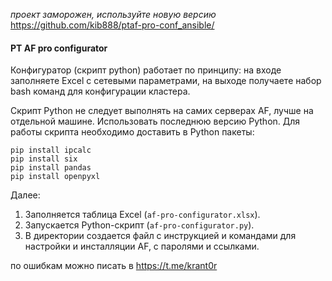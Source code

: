 *проект заморожен, используйте новую версию* https://github.com/kib888/ptaf-pro-conf_ansible/


#### PT AF pro configurator

Конфигуратор (скрипт python) работает по принципу: на входе заполняете Excel с сетевыми параметрами, на выходе получаете набор bash команд для конфигурации кластера.

Скрипт Python не следует выполнять на самих серверах AF, лучше на отдельной машине. Использовать последнюю версию Python.
Для работы скрипта необходимо доставить в Python пакеты:
```
pip install ipcalc
pip install six
pip install pandas
pip install openpyxl
```
Далее:
1. Заполняется таблица Excel (`af-pro-configurator.xlsx`).
1. Запускается Python-скрипт (`af-pro-configurator.py`).
1. В директории создается файл с инструкцией и командами для настройки и инсталляции AF, с паролями и ссылками.

по ошибкам можно писать в https://t.me/krant0r
